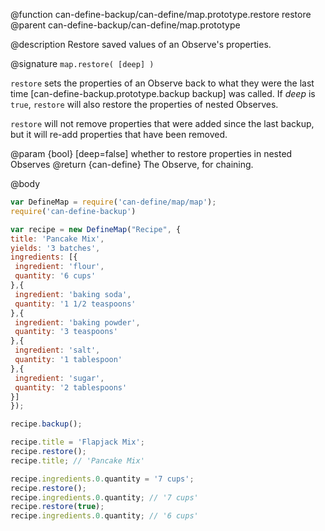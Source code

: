 @function can-define-backup/can-define/map.prototype.restore restore
@parent can-define-backup/can-define/map.prototype

@description Restore saved values of an Observe's properties.

@signature `map.restore( [deep] )`

`restore` sets the properties of an Observe back to what they were the last time
[can-define-backup.prototype.backup backup] was called. If _deep_ is `true`,
`restore` will also restore the properties of nested Observes.

`restore` will not remove properties that were added since the last backup, but it
will re-add properties that have been removed.

@param {bool} [deep=false] whether to restore properties in nested Observes
@return {can-define} The Observe, for chaining.

@body

```js
var DefineMap = require('can-define/map/map');
require('can-define-backup')

var recipe = new DefineMap("Recipe", {
title: 'Pancake Mix',
yields: '3 batches',
ingredients: [{
 ingredient: 'flour',
 quantity: '6 cups'
},{
 ingredient: 'baking soda',
 quantity: '1 1/2 teaspoons'
},{
 ingredient: 'baking powder',
 quantity: '3 teaspoons'
},{
 ingredient: 'salt',
 quantity: '1 tablespoon'
},{
 ingredient: 'sugar',
 quantity: '2 tablespoons'
}]
});

recipe.backup();

recipe.title = 'Flapjack Mix';
recipe.restore();
recipe.title; // 'Pancake Mix'

recipe.ingredients.0.quantity = '7 cups';
recipe.restore();
recipe.ingredients.0.quantity; // '7 cups'
recipe.restore(true);
recipe.ingredients.0.quantity; // '6 cups'
```
